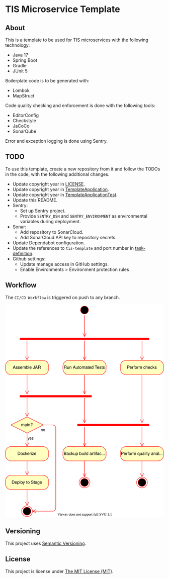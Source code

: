 # TIS Microservice Template

## About
This is a template to be used for TIS microservices with the following
technology:

 - Java 17
 - Spring Boot
 - Gradle
 - JUnit 5

Boilerplate code is to be generated with:
 - Lombok
 - MapStruct

Code quality checking and enforcement is done with the following tools:
 - EditorConfig
 - Checkstyle
 - JaCoCo
 - SonarQube

Error and exception logging is done using Sentry.

## TODO
To use this template, create a new repository from it and follow the TODOs in
the code, with the following additional changes.
 - Update copyright year in [LICENSE](LICENSE).
 - Update copyright year in [TemplateApplication].
 - Update copyright year in [TemplateApplicationTest].
 - Update this README.
 - Sentry:
    - Set up Sentry project.
    - Provide `SENTRY_DSN` and `SENTRY_ENVIRONMENT` as environmental variables
   during deployment.
 - Sonar:
    - Add repository to SonarCloud.
    - Add SonarCloud API key to repository secrets.
 - Update Dependabot configuration.
 - Update the references to `tis-template` and port number in [task-definition].
 - Github settings:
   - Update manage access in GitHub settings.
   - Enable Environments > Environment protection rules 

## Workflow
The `CI/CD Workflow` is triggered on push to any branch.

![CI/CD workflow](.github/workflows/ci-cd-workflow.svg "CI/CD Workflow")

## Versioning
This project uses [Semantic Versioning](semver.org).

## License
This project is license under [The MIT License (MIT)](LICENSE).

[task-definition]: .aws/task-definition.json
[TemplateApplication]: src/main/java/uk/nhs/hee/tis/template/TemplateApplication.java
[TemplateApplicationTest]: src/test/java/uk/nhs/hee/tis/template/TemplateApplicationTest.java
